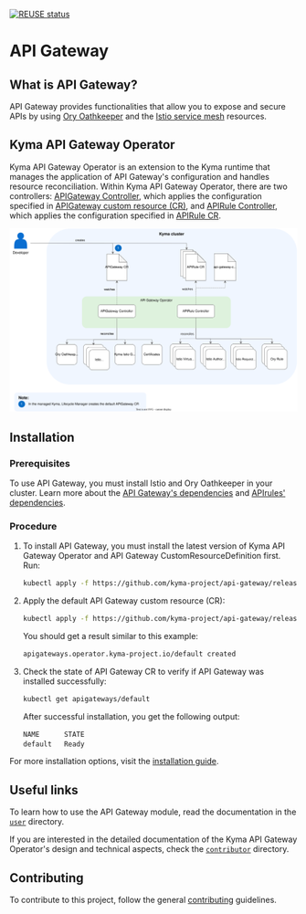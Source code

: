 [![REUSE status](https://api.reuse.software/badge/github.com/kyma-project/examples)](https://api.reuse.software/info/github.com/kyma-project/examples)

# API Gateway

## What is API Gateway?

API Gateway provides functionalities that allow you to expose and secure APIs by using [Ory Oathkeeper](https://www.ory.sh/docs/oathkeeper) and the [Istio service mesh](https://istio.io/) resources.

## Kyma API Gateway Operator

Kyma API Gateway Operator is an extension to the Kyma runtime that manages the application of API Gateway's configuration and handles resource reconciliation. Within Kyma API Gateway Operator, there are two controllers: [APIGateway Controller](./docs/user/00-10-overview-api-gateway-controller.md), which applies the configuration specified in [APIGateway custom resource (CR)](./docs/user/custom-resources/apigateway/), and [APIRule Controller](./docs/user/00-20-overview-api-rule-controller.md), which applies the configuration specified in [APIRule CR](./docs/user/custom-resources/apirule/).

![Kyma API Gateway Operator Overview](./docs/assets/operator-overview.svg)

## Installation

### Prerequisites

To use API Gateway, you must install Istio and Ory Oathkeeper in your cluster. Learn more about the [API Gateway's dependencies](./docs/contributor/01-20-api-gateway-dependencies.md) and [APIrules' dependencies](./docs/contributor/01-30-api-rule-dependencies.md).

### Procedure

1. To install API Gateway, you must install the latest version of Kyma API Gateway Operator and API Gateway CustomResourceDefinition first. Run:

   ```bash
   kubectl apply -f https://github.com/kyma-project/api-gateway/releases/latest/download/api-gateway-manager.yaml
   ```

2. Apply the default API Gateway custom resource (CR):

   ```bash
   kubectl apply -f https://github.com/kyma-project/api-gateway/releases/latest/download/apigateway-default-cr.yaml
   ```

   You should get a result similar to this example:

   ```bash
   apigateways.operator.kyma-project.io/default created
   ```

3. Check the state of API Gateway CR to verify if API Gateway was installed successfully:

   ```bash
   kubectl get apigateways/default
   ```

   After successful installation, you get the following output:

   ```bash
   NAME      STATE
   default   Ready
   ```

For more installation options, visit the [installation guide](./docs/contributor/01-00-installation.md).

## Useful links

To learn how to use the API Gateway module, read the documentation in the [`user`](./docs/user/) directory.

If you are interested in the detailed documentation of the Kyma API Gateway Operator's design and technical aspects, check the [`contributor`](./docs/contributor/) directory.

## Contributing

To contribute to this project, follow the general [contributing](https://github.com/kyma-project/community/blob/main/docs/contributing/02-contributing.md) guidelines.